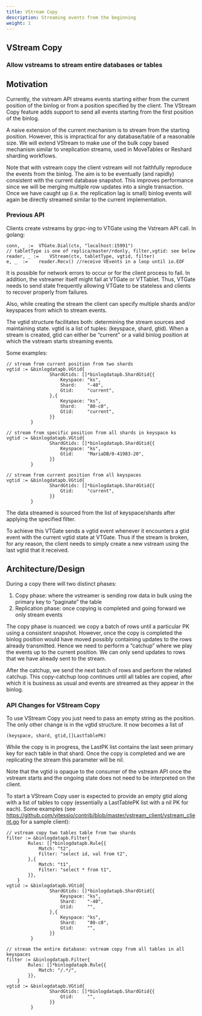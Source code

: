 ```yaml
---
title: VStream Copy
description: Streaming events from the beginning
weight: 1
---
```


## VStream Copy

### Allow vstreams to stream entire databases or tables

## Motivation

Currently, the vstream API streams events starting either from the current position of the binlog or from a position specified by the client. The VStream Copy feature adds support to send all events starting from the first position of the binlog.

A naive extension of the current mechanism is to stream from the starting position. However, this is impractical for any database/table of a reasonable size. We will extend VStream to make use of the bulk copy based mechanism similar to vreplication streams, used in MoveTables or Reshard sharding workflows.

Note that with vstream copy the client vstream will not faithfully reproduce the events from the binlog. The aim is to be eventually (and rapidly) consistent with the current database snapshot. This improves performance since we will be merging multiple row updates into a single transaction.
Once we have caught up (i.e. the replication lag is small) binlog events will again be directly streamed similar to the current implementation.

### Previous API

Clients create vstreams by grpc-ing to VTGate using the Vstream API call. In golang:

```
conn, _ := 	VTGate.Dial(ctx, "localhost:15991")
// tabletType is one of replica/master/rdonly, filter,vgtid: see below
reader, _ := 	VStream(ctx, tabletType, vgtid, filter)
e, _  := 	reader.Recv() //receive VEvents in a loop until io.EOF
```

It is possible for network errors to occur or for the client process to fail. In addition, the vstreamer itself might fail at VTGate or VTTablet. Thus, VTGate needs to send state frequently allowing VTGate to be stateless and clients to recover properly from failures.

Also, while creating the stream the client can specify multiple shards and/or keyspaces from which to stream events.

The vgtid structure facilitates both: determining the stream sources and maintaining state. vgtid is a list of tuples: (keyspace, shard, gtid). When a stream is created, gtid can either be “current” or a valid binlog position at which the vstream starts streaming events.

Some examples:
```
// stream from current position from two shards
vgtid := &binlogdatapb.VGtid{
         		ShardGtids: []*binlogdatapb.ShardGtid{{
         			Keyspace: "ks",
         			Shard:    "-40",
         			Gtid:     "current",
         		},{
         			Keyspace: "ks",
         			Shard:    "80-c0",
         			Gtid:     "current",
         		}}
         }

// stream from specific position from all shards in keyspace ks
vgtid := &binlogdatapb.VGtid{
         		ShardGtids: []*binlogdatapb.ShardGtid{{
         			Keyspace: "ks",
         			Gtid:     "MariaDB/0-41983-20",
                }}
         }

// stream from current position from all keyspaces
vgtid := &binlogdatapb.VGtid{
         		ShardGtids: []*binlogdatapb.ShardGtid{{
         			Gtid:     "current",
                }}
         }
```

The data streamed is sourced from the list of keyspace/shards after applying the specified filter.

To achieve this VTGate sends a vgtid event whenever it encounters a gtid event with the current vgtid state at VTGate. Thus if the stream is broken, for any reason, the client needs to simply create a new vstream using the last vgtid that it received.


## Architecture/Design

During a copy there will two distinct phases:

1. Copy phase: where the vstreamer is sending row data in bulk using the primary key to “paginate” the table
1. Replication phase: once copying is completed and going forward we only stream events

The copy phase is nuanced: we copy a batch of rows until a particular PK using a consistent snapshot. However, once the copy is completed the binlog position would have moved possibly containing updates to the rows already transmitted.
Hence we need to perform a “catchup” where we play the events up to the current position. We can only send updates to rows that we have already sent to the stream.

After the catchup, we send the next batch of rows and perform the related catchup. This copy-catchup loop continues until all tables are copied, after which it is business as usual and events are streamed as they appear in the binlog.

### API Changes for VStream Copy

To use VStream Copy you just need to pass an empty string as the position.
The only other change is in the vgtid structure. It now becomes a list of

`(keyspace, shard, gtid,[]LastTablePK)`

While the copy is in progress, the LastPK list contains the last seen primary key for each table in that shard. Once the copy is completed and we are replicating the stream this parameter will be nil.

Note that the vgtid is opaque to the consumer of the vstream API once the vstream starts and the ongoing state does not need to be interpreted on the client.

To start a VStream Copy user is expected to provide an empty gtid along with a list of tables to copy
 (essentially a LastTablePK list with a nil PK for each). Some examples
 (see https://github.com/vitessio/contrib/blob/master/vstream_client/vstream_client.go for a sample client):

```
// vstream copy two tables table from two shards
filter := &binlogdatapb.Filter{
		Rules: []*binlogdatapb.Rule{{
			Match: "t2",
            Filter: "select id, val from t2",
		},{
			Match: "t1",
            Filter: "select * from t1",
        }},
	}
vgtid := &binlogdatapb.VGtid{
         		ShardGtids: []*binlogdatapb.ShardGtid{{
         			Keyspace: "ks",
         			Shard:    "-40",
         			Gtid:     "",
         		},{
         			Keyspace: "ks",
         			Shard:    "80-c0",
         			Gtid:     "",
         		}}
         }

// stream the entire database: vstream copy from all tables in all keyspaces
filter := &binlogdatapb.Filter{
		Rules: []*binlogdatapb.Rule{{
			Match: "/.*/",
		}},
	}
vgtid := &binlogdatapb.VGtid{
         		ShardGtids: []*binlogdatapb.ShardGtid{{
         			Gtid:     "",
                }}
         }
```
